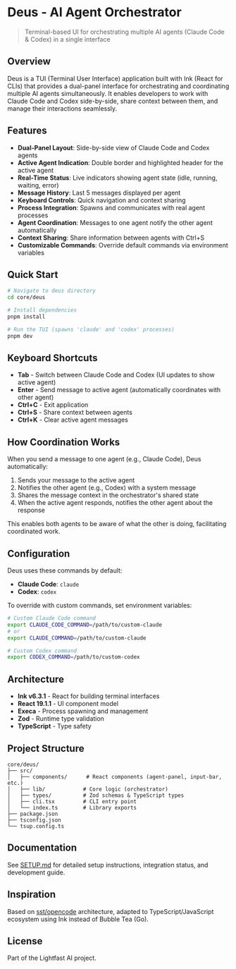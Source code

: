 # Deus - AI Agent Orchestrator

> Terminal-based UI for orchestrating multiple AI agents (Claude Code & Codex) in a single interface

## Overview

Deus is a TUI (Terminal User Interface) application built with Ink (React for CLIs) that provides a dual-panel interface for orchestrating and coordinating multiple AI agents simultaneously. It enables developers to work with Claude Code and Codex side-by-side, share context between them, and manage their interactions seamlessly.

## Features

- **Dual-Panel Layout**: Side-by-side view of Claude Code and Codex agents
- **Active Agent Indication**: Double border and highlighted header for the active agent
- **Real-Time Status**: Live indicators showing agent state (idle, running, waiting, error)
- **Message History**: Last 5 messages displayed per agent
- **Keyboard Controls**: Quick navigation and context sharing
- **Process Integration**: Spawns and communicates with real agent processes
- **Agent Coordination**: Messages to one agent notify the other agent automatically
- **Context Sharing**: Share information between agents with Ctrl+S
- **Customizable Commands**: Override default commands via environment variables

## Quick Start

```bash
# Navigate to deus directory
cd core/deus

# Install dependencies
pnpm install

# Run the TUI (spawns 'claude' and 'codex' processes)
pnpm dev
```

## Keyboard Shortcuts

- **Tab** - Switch between Claude Code and Codex (UI updates to show active agent)
- **Enter** - Send message to active agent (automatically coordinates with other agent)
- **Ctrl+C** - Exit application
- **Ctrl+S** - Share context between agents
- **Ctrl+K** - Clear active agent messages

## How Coordination Works

When you send a message to one agent (e.g., Claude Code), Deus automatically:
1. Sends your message to the active agent
2. Notifies the other agent (e.g., Codex) with a system message
3. Shares the message context in the orchestrator's shared state
4. When the active agent responds, notifies the other agent about the response

This enables both agents to be aware of what the other is doing, facilitating coordinated work.

## Configuration

Deus uses these commands by default:
- **Claude Code**: `claude`
- **Codex**: `codex`

To override with custom commands, set environment variables:

```bash
# Custom Claude Code command
export CLAUDE_CODE_COMMAND=/path/to/custom-claude
# or
export CLAUDE_COMMAND=/path/to/custom-claude

# Custom Codex command
export CODEX_COMMAND=/path/to/custom-codex
```

## Architecture

- **Ink v6.3.1** - React for building terminal interfaces
- **React 19.1.1** - UI component model
- **Execa** - Process spawning and management
- **Zod** - Runtime type validation
- **TypeScript** - Type safety

## Project Structure

```
core/deus/
├── src/
│   ├── components/      # React components (agent-panel, input-bar, etc.)
│   ├── lib/            # Core logic (orchestrator)
│   ├── types/          # Zod schemas & TypeScript types
│   ├── cli.tsx         # CLI entry point
│   └── index.ts        # Library exports
├── package.json
├── tsconfig.json
└── tsup.config.ts
```

## Documentation

See [SETUP.md](./SETUP.md) for detailed setup instructions, integration status, and development guide.

## Inspiration

Based on [sst/opencode](https://github.com/sst/opencode) architecture, adapted to TypeScript/JavaScript ecosystem using Ink instead of Bubble Tea (Go).

## License

Part of the Lightfast AI project.
